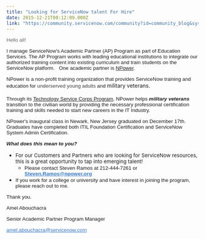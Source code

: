 ```yaml
---
title: "Looking for ServiceNow talent For Hire"
date: 2015-12-21T08:12:09.000Z
link: "https://community.servicenow.com/community?id=community_blog&sys_id=077ce2e1dbd0dbc01dcaf3231f961919"
---
```

<p style="font-weight: inherit; font-style: inherit; font-family: inherit; color: #666666;"><span style="font-weight: inherit; font-style: inherit; font-size: 10pt; font-family: arial, helvetica, sans-serif;">Hello all!</span></p><p></p><p style="font-weight: inherit; font-style: inherit;"><span style="font-weight: inherit; font-style: inherit; font-size: 10pt; font-family: arial, helvetica, sans-serif;">I manage ServiceNow's Academic Partner (AP) Program as part of Education Services. The AP Program works with leading educational institutions to integrate our authorized training content into existing curriculum and train students on the ServiceNow platform.   </span><span style="font-weight: inherit; font-size: 10pt; font-family: arial, helvetica, sans-serif; font-style: inherit;">One academic partner is <a title="ower.org/" href="http://npower.org/">NPower</a>.</span></p><p style="font-weight: inherit; font-style: inherit;"></p><p><span style="font-family: arial, helvetica, sans-serif;"><span style="font-size: 10pt; font-style: inherit; font-weight: inherit;">NPower is a non-profit training organization that provides ServiceNow training and education for<span style="color: #3d3d3d;"> underserved young </span></span><span style="color: #3d3d3d; font-size: 13.3333330154419px; line-height: 22.2222232818604px;">adults</span><span style="font-size: 10pt; font-weight: inherit;"> and </span></span>military<span style="font-size: 10pt; font-family: arial, helvetica, sans-serif;"> </span>veterans.<span style="font-weight: inherit; font-size: 10pt; font-family: arial, helvetica, sans-serif; font-style: inherit;"><br/></span></p><p></p><p><span style="font-weight: inherit; font-size: 10pt; font-family: arial, helvetica, sans-serif; font-style: inherit;">Through its </span><a title="w.npower.org/Our-Programs/Technology-Service-Corps.aspx" href="http://www.npower.org/Our-Programs/Technology-Service-Corps.aspx" style="font-family: arial, helvetica, sans-serif; font-size: 10pt; font-style: inherit; font-weight: inherit;">Technology Service Corps Program</a><span style="font-weight: inherit; font-size: 10pt; font-family: arial, helvetica, sans-serif; font-style: inherit;">, NPower helps <em><strong>military veterans</strong></em> transition to the civilian world by providing the necessary professional certification training and skills needed to start new careers in the IT Industry.</span></p><p style="font-weight: inherit; font-style: inherit; font-family: inherit;"> </p><p style="font-weight: inherit; font-style: inherit; font-family: inherit;"><span style="font-weight: inherit; font-style: inherit; font-size: 10pt; font-family: arial, helvetica, sans-serif;">NPower's inaugural class in Newark, New Jersey graduated on December 17th. Graduates have completed both ITIL Foundation Certification and ServiceNow System Admin Certification.   </span></p><p></p><p style="font-weight: inherit; font-style: inherit;"><em><strong style="font-size: 10pt; font-family: arial, helvetica, sans-serif;">What does this mean to you?</strong></em></p><ul><li><span style="font-weight: inherit; font-size: 13.3333311080933px; font-family: inherit; font-style: inherit;">For our Customers and Partners who are looking for ServiceNow resources, this is a great opportunity to tap into emerging talent!</span><ul><li><span style="font-weight: inherit; font-style: inherit; font-size: 10pt; font-family: arial, helvetica, sans-serif;"><span style="font-weight: inherit; font-style: inherit; font-size: 13.3333311080933px; font-family: inherit;"> Please contact Steven Ramos at 212-444-7261 or </span><strong style="font-style: inherit; font-size: 13.3333311080933px; font-family: inherit;"><a title="k-email-small" class="jive-link-email-small" href="mailto:Steven.Ramos@npower.org" style="font-weight: inherit; font-style: inherit; font-size: 13.3333311080933px; font-family: inherit; color: #3778c7;">Steven.Ramos@npower.org</a></strong></span></li></ul></li><li><span style="font-weight: inherit; font-style: inherit; font-size: 10pt; font-family: arial, helvetica, sans-serif;">If you work for a college or university and have interest in joining the program, please reach out to me.</span></li></ul><p style="font-weight: inherit; font-style: inherit;"> </p><p style="font-weight: inherit; font-style: inherit;"><span style="font-style: inherit; font-weight: inherit; line-height: 1.5;"> </span></p><p style="font-weight: inherit; font-style: inherit;"><span style="font-weight: inherit; font-style: inherit; font-size: 10pt; font-family: arial, helvetica, sans-serif;">Thank you.</span></p><p style="font-weight: inherit; font-style: inherit;"> </p><p style="font-weight: inherit; font-style: inherit;"><span style="font-weight: inherit; font-style: inherit; font-size: 10pt; font-family: arial, helvetica, sans-serif;">Amel Abouchacra</span></p><p style="font-weight: inherit; font-style: inherit;"><span style="font-weight: inherit; font-style: inherit; font-size: 10pt; font-family: arial, helvetica, sans-serif;">Senior Academic Partner Program Manager</span></p><p style="font-weight: inherit; font-style: inherit;"><span style="font-weight: inherit; font-style: inherit; font-size: 10pt; font-family: arial, helvetica, sans-serif;"><a title="k-email-small" class="jive-link-email-small" href="mailto:amel.abouchacra@servicenow.com" style="font-weight: inherit; font-style: inherit; font-size: 13.3333311080933px; font-family: inherit; color: #3778c7;">amel.abouchacra@servicenow.com</a></span></p>
